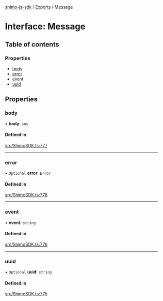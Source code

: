 [shimo-js-sdk](../README.md) / [Exports](../modules.md) / Message

# Interface: Message

## Table of contents

### Properties

- [body](Message.md#body)
- [error](Message.md#error)
- [event](Message.md#event)
- [uuid](Message.md#uuid)

## Properties

### body

• **body**: `any`

#### Defined in

[src/ShimoSDK.ts:777](https://github.com/shimohq/shimo-js-sdk/blob/0289c44/src/ShimoSDK.ts#L777)

___

### error

• `Optional` **error**: `Error`

#### Defined in

[src/ShimoSDK.ts:778](https://github.com/shimohq/shimo-js-sdk/blob/0289c44/src/ShimoSDK.ts#L778)

___

### event

• **event**: `string`

#### Defined in

[src/ShimoSDK.ts:776](https://github.com/shimohq/shimo-js-sdk/blob/0289c44/src/ShimoSDK.ts#L776)

___

### uuid

• `Optional` **uuid**: `string`

#### Defined in

[src/ShimoSDK.ts:775](https://github.com/shimohq/shimo-js-sdk/blob/0289c44/src/ShimoSDK.ts#L775)
